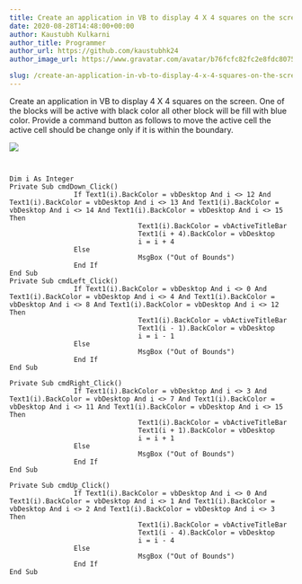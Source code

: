 ```yaml
---
title: Create an application in VB to display 4 X 4 squares on the screen. One of the blocks will be active with black color all other block will be fill with blue color. Provide a command button as follows to move the active cell the active cell should be change only if it is within the boundary.
date: 2020-08-28T14:48:00+00:00
author: Kaustubh Kulkarni
author_title: Programmer
author_url: https://github.com/kaustubhk24
author_image_url: https://www.gravatar.com/avatar/b76fcfc82fc2e8fdc8075636f1735f61?s=200

slug: /create-an-application-in-vb-to-display-4-x-4-squares-on-the-screen-one-of-the-blocks-will-be-active-with-black-color-all-other-block-will-be-fill-with-blue-color-provide-a-command-button-as-follows/
---
```

Create an application in VB to display 4 X 4 squares on the screen. One of the blocks will be active with black color all other block will be fill with blue color. Provide a command button as follows to move the active cell the active cell should be change only if it is within the boundary. 


[![](https://1.bp.blogspot.com/-vcdvsYodu4Y/X0kZKEqq_qI/AAAAAAAAfg8/H3cLG-S6zfkMY3pcJV7wOIYzwYqOcY4PACLcBGAsYHQ/s400/1.png)](https://1.bp.blogspot.com/-vcdvsYodu4Y/X0kZKEqq_qI/AAAAAAAAfg8/H3cLG-S6zfkMY3pcJV7wOIYzwYqOcY4PACLcBGAsYHQ/s557/1.png)


```
  
  
Dim i As Integer  
Private Sub cmdDown_Click()  
                If Text1(i).BackColor = vbDesktop And i <> 12 And Text1(i).BackColor = vbDesktop And i <> 13 And Text1(i).BackColor = vbDesktop And i <> 14 And Text1(i).BackColor = vbDesktop And i <> 15 Then  
                                Text1(i).BackColor = vbActiveTitleBar  
                                Text1(i + 4).BackColor = vbDesktop  
                                i = i + 4  
                Else  
                                MsgBox ("Out of Bounds")  
                End If  
End Sub  
Private Sub cmdLeft_Click()  
                If Text1(i).BackColor = vbDesktop And i <> 0 And Text1(i).BackColor = vbDesktop And i <> 4 And Text1(i).BackColor = vbDesktop And i <> 8 And Text1(i).BackColor = vbDesktop And i <> 12 Then  
                                Text1(i).BackColor = vbActiveTitleBar  
                                Text1(i - 1).BackColor = vbDesktop  
                                i = i - 1  
                Else  
                                MsgBox ("Out of Bounds")  
                End If  
End Sub  
  
Private Sub cmdRight_Click()  
                If Text1(i).BackColor = vbDesktop And i <> 3 And Text1(i).BackColor = vbDesktop And i <> 7 And Text1(i).BackColor = vbDesktop And i <> 11 And Text1(i).BackColor = vbDesktop And i <> 15 Then  
                                Text1(i).BackColor = vbActiveTitleBar  
                                Text1(i + 1).BackColor = vbDesktop  
                                i = i + 1  
                Else  
                                MsgBox ("Out of Bounds")  
                End If  
End Sub  
  
Private Sub cmdUp_Click()  
                If Text1(i).BackColor = vbDesktop And i <> 0 And Text1(i).BackColor = vbDesktop And i <> 1 And Text1(i).BackColor = vbDesktop And i <> 2 And Text1(i).BackColor = vbDesktop And i <> 3 Then  
                                Text1(i).BackColor = vbActiveTitleBar  
                                Text1(i - 4).BackColor = vbDesktop  
                                i = i - 4  
                Else  
                                MsgBox ("Out of Bounds")  
                End If  
End Sub										  

```
